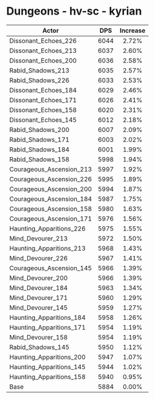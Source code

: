 # Dungeons - hv-sc - kyrian
| Actor | DPS | Increase |
|---|:---:|:---:|
|Dissonant_Echoes_226|6044|2.72%|
|Dissonant_Echoes_213|6037|2.60%|
|Dissonant_Echoes_200|6036|2.58%|
|Rabid_Shadows_213|6035|2.57%|
|Rabid_Shadows_226|6033|2.53%|
|Dissonant_Echoes_184|6029|2.46%|
|Dissonant_Echoes_171|6026|2.41%|
|Dissonant_Echoes_158|6020|2.31%|
|Dissonant_Echoes_145|6012|2.18%|
|Rabid_Shadows_200|6007|2.09%|
|Rabid_Shadows_171|6003|2.02%|
|Rabid_Shadows_184|6001|1.99%|
|Rabid_Shadows_158|5998|1.94%|
|Courageous_Ascension_213|5997|1.92%|
|Courageous_Ascension_226|5995|1.89%|
|Courageous_Ascension_200|5994|1.87%|
|Courageous_Ascension_184|5987|1.75%|
|Courageous_Ascension_158|5980|1.63%|
|Courageous_Ascension_171|5976|1.56%|
|Haunting_Apparitions_226|5975|1.55%|
|Mind_Devourer_213|5972|1.50%|
|Haunting_Apparitions_213|5968|1.43%|
|Mind_Devourer_226|5967|1.41%|
|Courageous_Ascension_145|5966|1.39%|
|Mind_Devourer_200|5966|1.39%|
|Mind_Devourer_184|5963|1.34%|
|Mind_Devourer_171|5960|1.29%|
|Mind_Devourer_145|5959|1.27%|
|Haunting_Apparitions_184|5958|1.26%|
|Haunting_Apparitions_171|5954|1.19%|
|Mind_Devourer_158|5954|1.19%|
|Rabid_Shadows_145|5950|1.12%|
|Haunting_Apparitions_200|5947|1.07%|
|Haunting_Apparitions_145|5944|1.02%|
|Haunting_Apparitions_158|5940|0.95%|
|Base|5884|0.00%|

